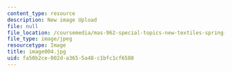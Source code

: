 ```yaml
---
content_type: resource
description: New image Upload
file: null
file_location: /coursemedia/mas-962-special-topics-new-textiles-spring-2010/fa50b2ce002da3655a48c1bfc1cf6588_image004.jpg
file_type: image/jpeg
resourcetype: Image
title: image004.jpg
uid: fa50b2ce-002d-a365-5a48-c1bfc1cf6588
---
```

